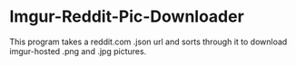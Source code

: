 Imgur-Reddit-Pic-Downloader
===========================

This program takes a reddit.com .json url and sorts through it to download imgur-hosted .png and .jpg pictures. 
